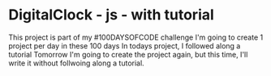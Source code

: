 # DigitalClock - js - with tutorial

This project is part of my #100DAYSOFCODE challenge
I'm going to create 1 project per day in these 100 days
In todays project, I followed along a tutorial
Tomorrow I'm going to create the project again, but this time, I'll write it without follwoing along a tutorial.
